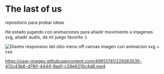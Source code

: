 # The last of us
repositorio para probar ideas

He estado jugando con animaciones para añadir movimiento a imagenes svg, añadir audio, de mi juego favorito :)


![Diseño responsivo del sitio  menu off canvas  imagen con animacion svg + css](https://user-images.githubusercontent.com/49913741/229264039-2f6b6a10-87b2-49f1-a167-c6b5dcea9777.gif)



https://user-images.githubusercontent.com/49913741/229263535-412c43b6-d780-4444-9ad1-c39e6210c4d8.mp4




